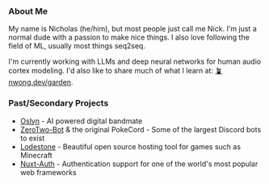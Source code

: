 ### About Me
My name is Nicholas (he/him), but most people just call me Nick.
I'm just a normal dude with a passion to make nice things.
I also love following the field of ML, usually most things seq2seq.

I'm currently working with LLMs and deep neural networks for human audio cortex modeling.
I'd also like to share much of what I learn at: [🪴nwong.dev/garden](https://nwong.dev/garden/).

### Past/Secondary Projects
- [Oslyn](https://oslyn.io) - AI powered digital bandmate
- [ZeroTwo-Bot](https://zerotwo.bot) & the original PokeCord - Some of the largest Discord bots to exist
- [Lodestone](https://lodestone.cc) - Beautiful open source hosting tool for games such as Minecraft
- [Nuxt-Auth](https://auth.nuxtjs.org/) - Authentication support for one of the world's most popular web frameworks
